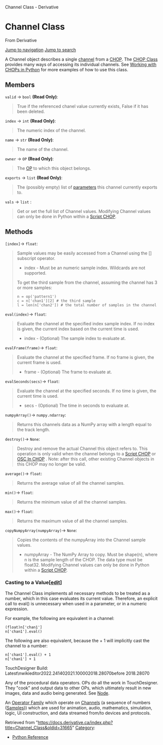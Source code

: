 

Channel Class - Derivative

























# Channel Class

From Derivative



[Jump to navigation](#mw-head)
[Jump to search](#searchInput)

A Channel object describes a single [channel](Channel.html "Channel") from a [CHOP](CHOP.html "CHOP"). The [CHOP Class](CHOP_Class.html "CHOP Class") provides many ways of accessing its individual channels.
See [Working with CHOPs in Python](https://docs.derivative.ca/Working_with_CHOPs_in_Python "Working with CHOPs in Python") for more examples of how to use this class.

  


## Members

`valid` → `bool` **(Read Only)**:

> True if the referenced chanel value currently exists, False if it has been deleted.

`index` → `int` **(Read Only)**:

> The numeric index of the channel.

`name` → `str` **(Read Only)**:

> The name of the channel.

`owner` → `OP` **(Read Only)**:

> The [OP](OP_Class.html "OP Class") to which this object belongs.

`exports` → `list` **(Read Only)**:

> The (possibly empty) list of [parameters](Par_Class.html "Par Class") this channel currently exports to.

`vals` → `list` :

> Get or set the full list of Channel values. Modifying Channel values can only be done in Python within a [Script CHOP](https://docs.derivative.ca/ScriptCHOP_Class "ScriptCHOP Class").

## Methods

`[index]`→ `float`:

> Sample values may be easily accessed from a Channel using the [] subscript operator.
> 
> * index - Must be an numeric sample index. Wildcards are not supported.
> 
> To get the third sample from the channel, assuming the channel has 3 or more samples:
> 
> ```
> n = op('pattern1')
> c = n['chan1'][2] # the third sample
> l = len(n['chan2']) # the total number of samples in the channel
> 
> ```

`eval(index)`→ `float`:

> Evaluate the channel at the specified index sample index. If no index is given, the current index based on the current time is used.
> 
> * index - (Optional) The sample index to evaluate at.

`evalFrame(frame)`→ `float`:

> Evaluate the channel at the specified frame. If no frame is given, the current frame is used.
> 
> * frame - (Optional) The frame to evaluate at.

`evalSeconds(secs)`→ `float`:

> Evaluate the channel at the specified seconds. If no time is given, the current time is used.
> 
> * secs - (Optional) The time in seconds to evaluate at.

`numpyArray()`→ `numpy.ndarray`:

> Returns this channels data as a NumPy array with a length equal to the track length.

`destroy()`→ `None`:

> Destroy and remove the actual Channel this object refers to. This operation is only valid when the channel belongs to a  [Script CHOP](https://docs.derivative.ca/ScriptCHOP_Class "ScriptCHOP Class") or [OSC In CHOP](https://docs.derivative.ca/OscinCHOP_Class "OscinCHOP Class") .
> Note: after this call, other existing Channel objects in this CHOP may no longer be valid.

`average()`→ `float`:

> Returns the average value of all the channel samples.

`min()`→ `float`:

> Returns the minimum value of all the channel samples.

`max()`→ `float`:

> Returns the maximum value of all the channel samples.

`copyNumpyArray(numpyArray)`→ `None`:

> Copies the contents of the numpyArray into the Channel sample values.
> 
> * numpyArray - The NumPy Array to copy. Must be shape(n), where n is the sample length of the CHOP. The data type must be float32. Modifying Channel values can only be done in Python within a [Script CHOP](Script_CHOP.html "Script CHOP").

### Casting to a Value[[edit](https://docs.derivative.ca/index.php?title=Template:SubSection&action=edit&section=T-1 "Edit section: Casting to a Value")]

The Channel Class implements all necessary methods to be treated as a number, which in this case evaluates its current value. Therefore, an explicit call to eval() is unnecessary when used in a parameter, or in a numeric expression.

For example, the following are equivalent in a channel:

```
(float)n['chan1']
n['chan1'].eval()

```

The following are also equivalent, because the + 1 will implicitly cast the channel to a number:

```
n['chan1'].eval() + 1
n['chan1'] + 1

```

TouchDesigner Build: Latest\nwikieditor2022.241402021.100002018.28070before 2018.28070

Any of the procedural data operators. OPs do all the work in TouchDesigner. They "cook" and output data to other OPs, which ultimately result in new images, data and audio being generated. See [Node](Node.html "Node").


An [Operator Family](Operator_Family.html "Operator Family") which operate on [Channels](Channel.html "Channel") (a sequence of numbers ([Samples](Sample.html "Sample"))) which are used for animation, audio, mathematics, simulation, logic, UI construction, and data streamed from/to devices and protocols.







Retrieved from "<https://docs.derivative.ca/index.php?title=Channel_Class&oldid=31665>"
[Category](Special_Categories.html "Special:Categories"):

* [Python Reference](Category_Python_Reference.html "Category:Python Reference")